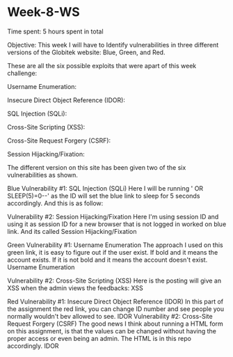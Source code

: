 # Week-8-WS



Time spent: 5 hours spent in total

Objective: This week I will have to Identify vulnerabilities in three different versions of the Globitek website: Blue, Green, and Red.

These are all the six possible exploits that were apart of this week challenge:

Username Enumeration:

Insecure Direct Object Reference (IDOR):

SQL Injection (SQLi):

Cross-Site Scripting (XSS):

Cross-Site Request Forgery (CSRF):

Session Hijacking/Fixation:

The different version on this site has been given two of the six vulnerabilities as shown.

Blue
Vulnerability #1: SQL Injection (SQLi)
Here I will be running ' OR SLEEP(5)=0--' as the ID will set the blue link to sleep for 5 seconds accordingly. And this is as follow:

Vulnerability #2: Session Hijacking/Fixation
Here I'm using session ID and using it as session ID for a new browser that is not logged in worked on blue link. And its called Session Hijacking/Fixation

Green
Vulnerability #1: Username Enumeration
The approach I used on this green link, it is easy to figure out if the user exist. If bold and it means the account exists. If it is not bold and it means the account doesn't exist. Username Enumeration

Vulnerability #2: Cross-Site Scripting (XSS)
Here is the posting <script>alert('Stephen found the XSS!');</script> will give an XSS when the admin views the feedbacks: XSS

Red
Vulnerability #1: Insecure Direct Object Reference (IDOR)
In this part of the assignment the red link, you can change ID number and see people you normally wouldn't bev allowed to see. IDOR Vulnerability #2: Cross-Site Request Forgery (CSRF)
The good news I think about running a HTML form on this assignment, is that the values can be changed without having the proper access or even being an admin. The HTML is in this repo accordingly. IDOR




